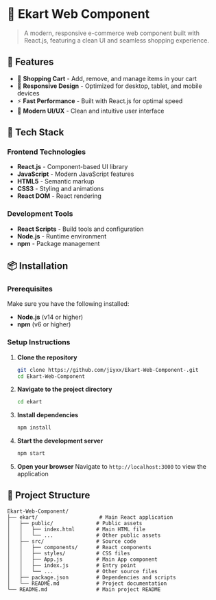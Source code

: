 # 🛒 Ekart Web Component

> A modern, responsive e-commerce web component built with React.js, featuring a clean UI and seamless shopping experience.

## 🌟 Features

- 🛒 **Shopping Cart** - Add, remove, and manage items in your cart
- 📱 **Responsive Design** - Optimized for desktop, tablet, and mobile devices
- ⚡ **Fast Performance** - Built with React.js for optimal speed
- 🎨 **Modern UI/UX** - Clean and intuitive user interface


## 🚀 Tech Stack

### Frontend Technologies
- **React.js**  - Component-based UI library
- **JavaScript** - Modern JavaScript features
- **HTML5** - Semantic markup
- **CSS3** - Styling and animations
- **React DOM** - React rendering

### Development Tools
- **React Scripts**  - Build tools and configuration
- **Node.js** - Runtime environment
- **npm** - Package management

## 📦 Installation

### Prerequisites
Make sure you have the following installed:
- **Node.js** (v14 or higher)
- **npm** (v6 or higher)

### Setup Instructions

1. **Clone the repository**
   ```bash
   git clone https://github.com/jiyxx/Ekart-Web-Component-.git
   cd Ekart-Web-Component
   ```

2. **Navigate to the project directory**
   ```bash
   cd ekart
   ```

3. **Install dependencies**
   ```bash
   npm install
   ```

4. **Start the development server**
   ```bash
   npm start
   ```

5. **Open your browser**
   Navigate to `http://localhost:3000` to view the application


## 📁 Project Structure

```
Ekart-Web-Component/
├── ekart/                    # Main React application
│   ├── public/              # Public assets
│   │   ├── index.html       # Main HTML file
│   │   └── ...              # Other public assets
│   ├── src/                 # Source code
│   │   ├── components/      # React components
│   │   ├── styles/          # CSS files
│   │   ├── App.js           # Main App component
│   │   ├── index.js         # Entry point
│   │   └── ...              # Other source files
│   ├── package.json         # Dependencies and scripts
│   └── README.md            # Project documentation
└── README.md                # Main project README
```
